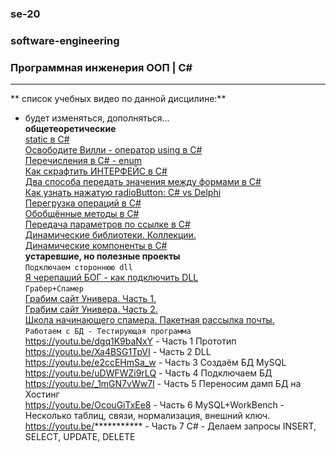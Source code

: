 ### se-20  
### software-engineering  
### Программная инженерия ООП | C#  









---  

** список учебных видео по данной дисцилине:**  
- будет изменяться, дополняться...  
__общетеоретические__  
[static в C#](https://youtu.be/Lh6b6NsWFys)   
[Освободите Вилли - оператор using в C#](https://youtu.be/VDSOvAuhwlo)   
[Перечисления в C# - enum](https://youtu.be/vz3sj8O820E)  
[Как скрафтить ИНТЕРФЕЙС в C#](https://youtu.be/vz3sj8O820E)  
[Два способа передать значения между формами в C#](https://youtu.be/vz3sj8O820E)  
[Как узнать нажатую radioButton: C# vs Delphi](https://youtu.be/vz3sj8O820E)  
[Перегрузка операций в C#](https://youtu.be/vz3sj8O820E)  
[Обобщённые методы в C#](https://youtu.be/vz3sj8O820E)  
[Передача параметров по ссылке в C#](https://youtu.be/vz3sj8O820E)  
[Динамические библиотеки. Коллекции.](https://youtu.be/vz3sj8O820E)  
[Динамические компоненты в C#](https://youtu.be/vz3sj8O820E)  
__устаревшие, но полезные проекты__  
`Подключаем стороннюю dll`  
[Я черепаший БОГ - как подключить DLL](https://youtu.be/lVKKYWzr8uc)  
`Грабер+Спамер`  
[Грабим сайт Универа. Часть 1.](https://youtu.be/Bbens2jvZak)  
[Грабим сайт Универа. Часть 2.](https://youtu.be/YlBtHfZO5yw)  
[Школа начинающего спамера. Пакетная рассылка почты.](https://youtu.be/lVKKYWzr8uc)  
`Работаем с БД - Тестирующая программа`  
https://youtu.be/dgq1K9baNxY	- Часть 1 Прототип  
https://youtu.be/Xa4BSG1TpVI	- Часть 2 DLL  
https://youtu.be/e2ccEHmSa_w	- Часть 3 Создаём БД MySQL  
https://youtu.be/uDWFWZi9rLQ	- Часть 4 Подключаем БД  
https://youtu.be/_1mGN7vWw7I	- Часть 5 Переносим дамп БД на Хостинг  
https://youtu.be/OcouGiTxEe8	- Часть 6 MySQL+WorkBench - Несколько таблиц, связи, нормализация, внешний ключ.  
https://youtu.be/***********	- Часть 7 C# - Делаем запросы INSERT, SELECT, UPDATE, DELETE  
